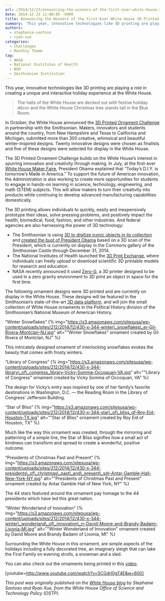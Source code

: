 ```yaml
---
url: /2014/12/23/announcing-the-winners-of-the-first-ever-white-house-3d-printed-ornament-challenge/
date: 2014-12-23 11:00:05 -0400
title: Announcing the Winners of the First-Ever White House 3D Printed Ornament Challenge
summary: 'This year, innovative technologies like 3D printing are playing a role in creating a unique and interactive holiday experience at the White House. The halls of the White House are decked out with festive holiday d&eacute;cor and the White House Christmas tree stands tall in the Blue Room. In October, the White House announced the'
authors:
  - stephanie-santoso
  - ryan-xue
categories:
  - Challenges
  - Monthly Theme
tag:
  - NASA
  - National Institutes of Health
  - NIH
  - Smithsonian Institution
---
```


This year, innovative technologies like 3D printing are playing a role in creating a unique and interactive holiday experience at the White House.

> The halls of the White House are decked out with festive holiday décor and the White House Christmas tree stands tall in the Blue Room.

In October, the White House announced the [3D Printed Ornament Challenge](http://www.whitehouse.gov/blog/2014/10/30/calling-all-makers-announcing-first-ever-white-house-3d-printed-ornament-challenge) in partnership with the Smithsonian. Makers, innovators and students around the country, from New Hampshire and Texas to California and Michigan, submitted more than 300 creative, whimsical and beautiful winter-inspired designs. Twenty innovative designs were chosen as finalists and five of these designs were selected for display in the White House.

The 3D Printed Ornament Challenge builds on the White House’s interest in spurring innovation and creativity through making. In July, at the first-ever [White House Maker Faire](http://www.whitehouse.gov/maker-faire), President Obama explained that &#8220;Today’s D.I.Y. is tomorrow’s Made in America.&#8221; To support the future of American innovation, the Administration is also working to create more opportunities for students to engage in hands-on learning in science, technology, engineering, and math (STEM) subjects. This will allow makers to turn their creativity into products while continuing to develop advanced manufacturing capabilities domestically.

The 3D printing allows individuals to quickly, easily and inexpensively prototype their ideas, solve pressing problems, and positively impact the health, biomedical, food, fashion, and other industries. And federal agencies are also harnessing the power of 3D technology:

  * The Smithsonian is using [3D to digitize iconic objects in its collection](http://3d.si.edu/about) and [created the bust of President Obama](http://www.whitehouse.gov/share/watch-first-ever-3d-print-president) based on a 3D scan of the President, which is currently on display in the Commons gallery of the Smithsonian Castle through December 31, 2014.
  * The National Institutes of Health launched the [3D Print Exchange](http://3dprint.nih.gov/), where individuals can freely upload or download scientific 3D printable models for research and education.
  * NASA recently announced it used [Zero-G](http://www.nasa.gov/mission_pages/station/research/experiments/1115.html), a 3D printer designed to be used in a zero gravity environment to 3D print an object in space for the first time.

The following ornament designs were 3D printed and are currently on display in the White House. These designs will be featured in the Smithsonian’s state-of-the-art [3D data platform](http://3d.si.edu/), and will join the small collection of White House ornaments in the Political History division of the Smithsonian’s National Museum of American History.

&#8220;Winter Snowflakes&#8221; {% img="https://s3.amazonaws.com/sitesusa/wp-content/uploads/sites/212/2014/12/430-x-344-winter\_snowflakes\_er-Gil-Rivera-Montclair-NJ.jpg" alt=""Winter Snowflakes" ornament created by Gil Rivera of Montclair, NJ" %} 

This intricately designed ornament of interlocking snowflakes evokes the beauty that comes with frosty winters.

&#8220;Library of Congress&#8221; {% img="https://s3.amazonaws.com/sitesusa/wp-content/uploads/sites/212/2014/12/430-x-344-library\_of\_congress_library-Vicky-Somma-Occoquan-VA.jpg" alt=""Library of Congress" ornament created by Vicky Somma of Occoquan, VA" %} 

The design for Vicky&#8217;s entry was inspired by one of her family&#8217;s favorite destinations in Washington, D.C. &#8212; the Reading Room in the Library of Congress&#8217; Jefferson Building.

&#8220;Star of Bliss&#8221; {% img="https://s3.amazonaws.com/sitesusa/wp-content/uploads/sites/212/2014/12/430-x-344-star\_of\_bliss_gf-Roy-Eid-Houston-TX.jpg" alt=""Star of Bliss" ornament created by Roy Eid of Houston, TX" %} 

Much like the way this ornament was created, through the mirroring and patterning of a simple line, the Star of Bliss signifies how a small act of kindness can transform and spread to create a wonderful, positive outcome.

&#8220;Presidents of Christmas Past and Present&#8221; {% img="https://s3.amazonaws.com/sitesusa/wp-content/uploads/sites/212/2014/12/430-x-344-presidents\_of\_christmas\_past\_and\_present\_sdr-Antar-Gamble-Hall-New-York-NY.jpg" alt=""Presidents of Christmas Past and Present" ornament created by Antar Gamble Hall of New York, NY" %} 

The 44 stars featured around the ornament pay homage to the 44 presidents which have led this great nation.

&#8220;Winter Wonderland of Innovation&#8221; {% img="https://s3.amazonaws.com/sitesusa/wp-content/uploads/sites/212/2014/12/430-x-344-winter\_wonderland\_of\_innovation\_rr-David-Moore-and-Brandy-Badami-Livonia-MI.jpg" alt=""Winter Wonderland of Innovation" ornament created by David Moore and Brandy Badami of Livonia, MI" %} 

Surrounding the White House in this ornament, are simple aspects of the holidays including a fully decorated tree, an imaginary sleigh that can take the First Family on evening strolls, a snowman and a sled.

You can also check out the ornaments being printed in this [video](https://www.youtube.com/watch?v=SCGdrI0gT4E&feature=youtu.be).

[youtube=http://www.youtube.com/watch?v=SCGdrI0gT4E&w=600]

_This post was originally published on the [White House blog](http://www.whitehouse.gov/blog/) by Stephanie Santoso and Ryan Xue, from the White House Office of Science and Technology Policy (OSTP)._
